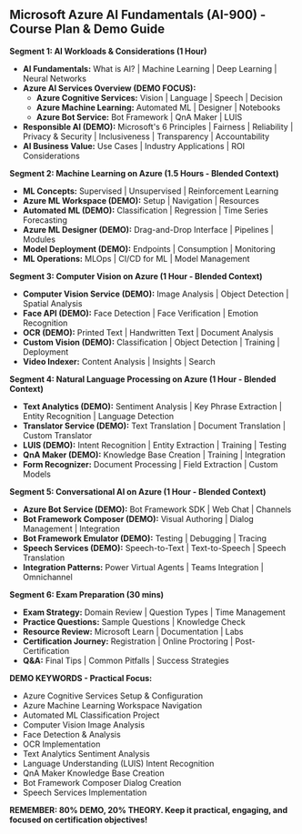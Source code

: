 ## Microsoft Azure AI Fundamentals (AI-900) - Course Plan & Demo Guide

**Segment 1: AI Workloads & Considerations (1 Hour)**

* **AI Fundamentals:** What is AI? | Machine Learning | Deep Learning | Neural Networks
* **Azure AI Services Overview (DEMO FOCUS):**
    * **Azure Cognitive Services:** Vision | Language | Speech | Decision
    * **Azure Machine Learning:** Automated ML | Designer | Notebooks
    * **Azure Bot Service:** Bot Framework | QnA Maker | LUIS
* **Responsible AI (DEMO):** Microsoft's 6 Principles | Fairness | Reliability | Privacy & Security | Inclusiveness | Transparency | Accountability
* **AI Business Value:** Use Cases | Industry Applications | ROI Considerations

**Segment 2: Machine Learning on Azure (1.5 Hours - Blended Context)**

* **ML Concepts:** Supervised | Unsupervised | Reinforcement Learning
* **Azure ML Workspace (DEMO):** Setup | Navigation | Resources
* **Automated ML (DEMO):** Classification | Regression | Time Series Forecasting
* **Azure ML Designer (DEMO):** Drag-and-Drop Interface | Pipelines | Modules
* **Model Deployment (DEMO):** Endpoints | Consumption | Monitoring
* **ML Operations:** MLOps | CI/CD for ML | Model Management

**Segment 3: Computer Vision on Azure (1 Hour - Blended Context)**

* **Computer Vision Service (DEMO):** Image Analysis | Object Detection | Spatial Analysis
* **Face API (DEMO):** Face Detection | Face Verification | Emotion Recognition
* **OCR (DEMO):** Printed Text | Handwritten Text | Document Analysis
* **Custom Vision (DEMO):** Classification | Object Detection | Training | Deployment
* **Video Indexer:** Content Analysis | Insights | Search

**Segment 4: Natural Language Processing on Azure (1 Hour - Blended Context)**

* **Text Analytics (DEMO):** Sentiment Analysis | Key Phrase Extraction | Entity Recognition | Language Detection
* **Translator Service (DEMO):** Text Translation | Document Translation | Custom Translator
* **LUIS (DEMO):** Intent Recognition | Entity Extraction | Training | Testing
* **QnA Maker (DEMO):** Knowledge Base Creation | Training | Integration
* **Form Recognizer:** Document Processing | Field Extraction | Custom Models

**Segment 5: Conversational AI on Azure (1 Hour - Blended Context)**

* **Azure Bot Service (DEMO):** Bot Framework SDK | Web Chat | Channels
* **Bot Framework Composer (DEMO):** Visual Authoring | Dialog Management | Integration
* **Bot Framework Emulator (DEMO):** Testing | Debugging | Tracing
* **Speech Services (DEMO):** Speech-to-Text | Text-to-Speech | Speech Translation
* **Integration Patterns:** Power Virtual Agents | Teams Integration | Omnichannel

**Segment 6: Exam Preparation (30 mins)**

* **Exam Strategy:** Domain Review | Question Types | Time Management
* **Practice Questions:** Sample Questions | Knowledge Check
* **Resource Review:** Microsoft Learn | Documentation | Labs
* **Certification Journey:** Registration | Online Proctoring | Post-Certification
* **Q&A:** Final Tips | Common Pitfalls | Success Strategies

**DEMO KEYWORDS - Practical Focus:**

* Azure Cognitive Services Setup & Configuration
* Azure Machine Learning Workspace Navigation
* Automated ML Classification Project
* Computer Vision Image Analysis
* Face Detection & Analysis
* OCR Implementation
* Text Analytics Sentiment Analysis
* Language Understanding (LUIS) Intent Recognition
* QnA Maker Knowledge Base Creation
* Bot Framework Composer Dialog Creation
* Speech Services Implementation

**REMEMBER: 80% DEMO, 20% THEORY. Keep it practical, engaging, and focused on certification objectives!** 
